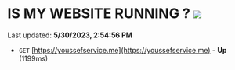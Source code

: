 # IS MY WEBSITE RUNNING ? [![](https://img.shields.io/static/v1?label=Sponsor&message=%E2%9D%A4&logo=GitHub&color=%23fe8e86)](https://github.com/sponsors/<username>)

Last updated: **5/30/2023, 2:54:56 PM**

- `GET` [https://youssefservice.me](https://youssefservice.me) - **Up** (1199ms)
